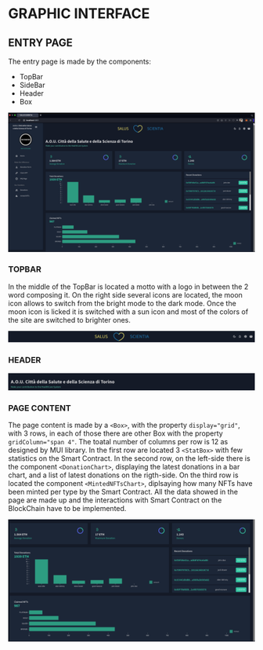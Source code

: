 # GRAPHIC INTERFACE

## ENTRY PAGE

The entry page is made by the components:
- TopBar
- SideBar
- Header
- Box

![alt text](UI_scrrenschots/entry_page.png)

### TOPBAR

In the middle of the TopBar is located a motto with a logo in between the 2 word composing it.
On the right side several icons are located, the moon icon allows to switch from the bright mode to the dark mode.
Once the moon icon is licked it is switched with a sun icon and most of the colors of the site are switched to brighter ones.
     
![alt text](UI_scrrenschots/TopBar.png)

### HEADER

![alt text](UI_scrrenschots/header_entry_page.png)

### PAGE CONTENT

The page content is made by a `<Box>`, with the property ```display="grid"```, with 3 rows, in each of those there are other Box with the property ```gridColumn="span 4"```.
The toatal number of columns per row is 12 as designed by MUI library.
In the first row are located 3 `<StatBox>` with few statistics on the Smart Contract.
In the second row, on the left-side there is the component `<DonationChart>`, displaying the latest donations in a bar chart, and a list of latest donations on the rigth-side.
On the third row is located the component `<MintedNFTsChart>`, diplsaying how many NFTs have been minted per type by the Smart Contract.
All the data showed in the page are made up and the interactions with Smart Contract on the BlockChain have to be implemented.

![alt text](UI_scrrenschots/entry_page_content.png)

